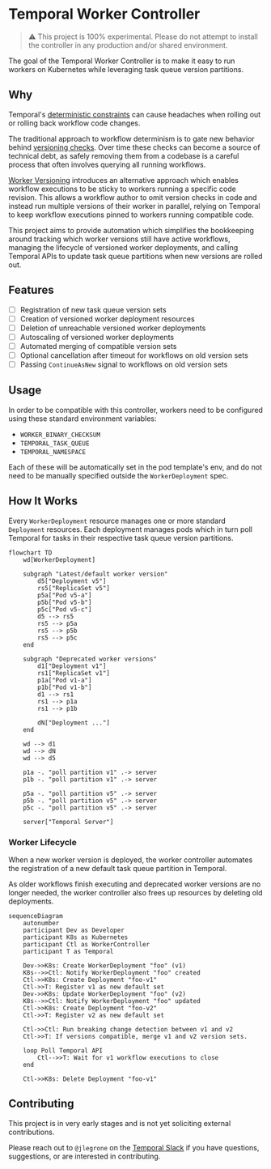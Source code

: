 # Temporal Worker Controller

> ⚠️ This project is 100% experimental. Please do not attempt to install the controller in any production and/or shared environment.

The goal of the Temporal Worker Controller is to make it easy to run workers on Kubernetes while leveraging task queue
version partitions.

## Why

Temporal's [deterministic constraints](https://docs.temporal.io/workflows#deterministic-constraints) can cause headaches
when rolling out or rolling back workflow code changes.

The traditional approach to workflow determinism is to gate new behavior behind
[versioning checks](https://docs.temporal.io/workflows#workflow-versioning). Over time these checks can become a
source of technical debt, as safely removing them from a codebase is a careful process that often involves querying all
running workflows.

[Worker Versioning](https://docs.temporal.io/workers#worker-versioning) introduces an alternative approach which enables
workflow executions to be sticky to workers running a specific code revision. This allows a workflow author
to omit version checks in code and instead run multiple versions of their worker in parallel, relying on Temporal to
keep workflow executions pinned to workers running compatible code.

This project aims to provide automation which simplifies the bookkeeping around tracking which worker versions still
have active workflows, managing the lifecycle of versioned worker deployments, and calling Temporal APIs to update task
queue partitions when new versions are rolled out.

## Features

- [ ] Registration of new task queue version sets
- [ ] Creation of versioned worker deployment resources
- [ ] Deletion of unreachable versioned worker deployments
- [ ] Autoscaling of versioned worker deployments
- [ ] Automated merging of compatible version sets
- [ ] Optional cancellation after timeout for workflows on old version sets
- [ ] Passing `ContinueAsNew` signal to workflows on old version sets

## Usage

In order to be compatible with this controller, workers need to be configured using these standard environment
variables:

- `WORKER_BINARY_CHECKSUM`
- `TEMPORAL_TASK_QUEUE`
- `TEMPORAL_NAMESPACE`

Each of these will be automatically set in the pod template's env, and do not need to be manually specified outside the
`WorkerDeployment` spec.

## How It Works

Every `WorkerDeployment` resource manages one or more standard `Deployment` resources. Each deployment manages pods
which in turn poll Temporal for tasks in their respective task queue version partitions.

```mermaid
flowchart TD
    wd[WorkerDeployment]

    subgraph "Latest/default worker version"
        d5["Deployment v5"]
        rs5["ReplicaSet v5"]
        p5a["Pod v5-a"]
        p5b["Pod v5-b"]
        p5c["Pod v5-c"]
        d5 --> rs5
        rs5 --> p5a
        rs5 --> p5b
        rs5 --> p5c
    end

    subgraph "Deprecated worker versions"
        d1["Deployment v1"]
        rs1["ReplicaSet v1"]
        p1a["Pod v1-a"]
        p1b["Pod v1-b"]
        d1 --> rs1
        rs1 --> p1a
        rs1 --> p1b

        dN["Deployment ..."]
    end

    wd --> d1
    wd --> dN
    wd --> d5

    p1a -. "poll partition v1" .-> server
    p1b -. "poll partition v1" .-> server

    p5a -. "poll partition v5" .-> server
    p5b -. "poll partition v5" .-> server
    p5c -. "poll partition v5" .-> server

    server["Temporal Server"]
```

### Worker Lifecycle

When a new worker version is deployed, the worker controller automates the registration of a new default task queue
partition in Temporal.

As older workflows finish executing and deprecated worker versions are no longer needed, the worker controller also
frees up resources by deleting old deployments.

```mermaid
sequenceDiagram
    autonumber
    participant Dev as Developer
    participant K8s as Kubernetes
    participant Ctl as WorkerController
    participant T as Temporal

    Dev->>K8s: Create WorkerDeployment "foo" (v1)
    K8s-->>Ctl: Notify WorkerDeployment "foo" created
    Ctl->>K8s: Create Deployment "foo-v1"
    Ctl->>T: Register v1 as new default set
    Dev->>K8s: Update WorkerDeployment "foo" (v2)
    K8s-->>Ctl: Notify WorkerDeployment "foo" updated
    Ctl->>K8s: Create Deployment "foo-v2"
    Ctl->>T: Register v2 as new default set
    
    Ctl->>Ctl: Run breaking change detection between v1 and v2
    Ctl->>T: If versions compatible, merge v1 and v2 version sets.
    
    loop Poll Temporal API
        Ctl-->>T: Wait for v1 workflow executions to close
    end
    
    Ctl->>K8s: Delete Deployment "foo-v1"
```

## Contributing

This project is in very early stages and is not yet soliciting external contributions.

Please reach out to `@jlegrone` on the [Temporal Slack](https://t.mp/slack) if you have questions, suggestions, or are
interested in contributing.
